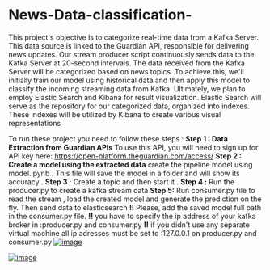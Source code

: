 # News-Data-classification-
This project's objective is to categorize real-time data from a Kafka Server. This data source is linked to the Guardian API, responsible for delivering news updates. Our stream producer script continuously sends data to the Kafka Server at 20-second intervals. The data received from the Kafka Server will be categorized based on news topics. To achieve this, we'll initially train our model using historical data and then apply this model to classify the incoming streaming data from Kafka.
Ultimately, we plan to employ Elastic Search and Kibana for result visualization. Elastic Search will serve as the repository for our categorized data, organized into indexes. These indexes will be utilized by Kibana to create various visual representations

To run these project you need to follow these steps :
**Step 1 : Data Extraction from Guardian APIs**
To use this API, you will need to sign up for API key here:
https://open-platform.theguardian.com/access/
**Step 2 : Create a model using the extracted data**
create the pipeline model using model.ipynb . This file will save the model in a folder and will show its accuracy .
**Step 3 :**
Create a topic and then start it .
**Step 4 :**
Run the producer.py to create a kafka stream data 
**Step 5:** 
 Run  consumer.py file to read the stream , load the created model and generate the prediction on the fly. Then send data to elasticsearch 
       **!!** Please, add the saved model full path in the consumer.py file.
      **!!** you have to specify the ip address of your kafka broker in :producer.py and consumer.py
       **!!** if you didn't use any separate virtual machine all ip adresses must be set to :127.0.0.1 on producer.py and consumer.py 
[![image](https://www.linkpicture.com/q/Screenshot-2023-09-25-161902.png)](https://www.linkpicture.com/view.php?img=LPic651196ef0b7b4909732268)

[![image](https://www.linkpicture.com/q/Screenshot-2023-09-25-161848.png)](https://www.linkpicture.com/view.php?img=LPic6511972dd68c91453229749)
